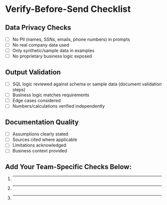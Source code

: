 # Verify-Before-Send Checklist

## Data Privacy Checks
- [ ] No PII (names, SSNs, emails, phone numbers) in prompts
- [ ] No real company data used
- [ ] Only synthetic/sample data in examples
- [ ] No proprietary business logic exposed

## Output Validation
- [ ] SQL logic reviewed against schema or sample data (document validation steps)
- [ ] Business logic matches requirements
- [ ] Edge cases considered
- [ ] Numbers/calculations verified independently

## Documentation Quality
- [ ] Assumptions clearly stated
- [ ] Sources cited where applicable
- [ ] Limitations acknowledged
- [ ] Business context provided

## Add Your Team-Specific Checks Below:
1. _________________
2. _________________
3. _________________

